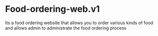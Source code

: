 # Food-ordering-web.v1
Its a food ordering website that allows you to order  various kinds of food and allows admin to administrate the food ordering process
